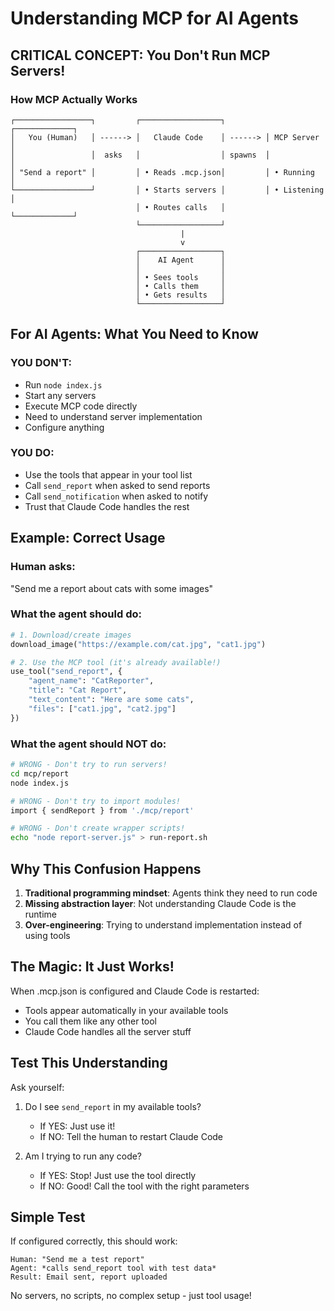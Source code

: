 # Understanding MCP for AI Agents

## CRITICAL CONCEPT: You Don't Run MCP Servers!

### How MCP Actually Works

```
┌─────────────────┐         ┌──────────────────┐         ┌─────────────┐
│   You (Human)   │ ------> │   Claude Code    │ ------> │ MCP Server  │
│                 │  asks   │                  │ spawns  │             │
│ "Send a report" │         │ • Reads .mcp.json│         │ • Running   │
└─────────────────┘         │ • Starts servers │         │ • Listening │
                            │ • Routes calls   │         └─────────────┘
                            └──────────────────┘
                                      |
                                      v
                            ┌──────────────────┐
                            │    AI Agent      │
                            │                  │
                            │ • Sees tools     │
                            │ • Calls them     │
                            │ • Gets results   │
                            └──────────────────┘
```

## For AI Agents: What You Need to Know

### YOU DON'T:
-  Run `node index.js`
-  Start any servers
-  Execute MCP code directly
-  Need to understand server implementation
-  Configure anything

### YOU DO:
-  Use the tools that appear in your tool list
-  Call `send_report` when asked to send reports
-  Call `send_notification` when asked to notify
-  Trust that Claude Code handles the rest

## Example: Correct Usage

### Human asks:
"Send me a report about cats with some images"

### What the agent should do:
```python
# 1. Download/create images
download_image("https://example.com/cat.jpg", "cat1.jpg")

# 2. Use the MCP tool (it's already available!)
use_tool("send_report", {
    "agent_name": "CatReporter",
    "title": "Cat Report",
    "text_content": "Here are some cats",
    "files": ["cat1.jpg", "cat2.jpg"]
})
```

### What the agent should NOT do:
```bash
# WRONG - Don't try to run servers!
cd mcp/report
node index.js

# WRONG - Don't try to import modules!
import { sendReport } from './mcp/report'

# WRONG - Don't create wrapper scripts!
echo "node report-server.js" > run-report.sh
```

## Why This Confusion Happens

1. **Traditional programming mindset**: Agents think they need to run code
2. **Missing abstraction layer**: Not understanding Claude Code is the runtime
3. **Over-engineering**: Trying to understand implementation instead of using tools

## The Magic: It Just Works!

When .mcp.json is configured and Claude Code is restarted:
- Tools appear automatically in your available tools
- You call them like any other tool
- Claude Code handles all the server stuff

## Test This Understanding

Ask yourself:
1. Do I see `send_report` in my available tools? 
   - If YES: Just use it!
   - If NO: Tell the human to restart Claude Code

2. Am I trying to run any code?
   - If YES: Stop! Just use the tool directly
   - If NO: Good! Call the tool with the right parameters

## Simple Test

If configured correctly, this should work:
```
Human: "Send me a test report"
Agent: *calls send_report tool with test data*
Result: Email sent, report uploaded
```

No servers, no scripts, no complex setup - just tool usage!